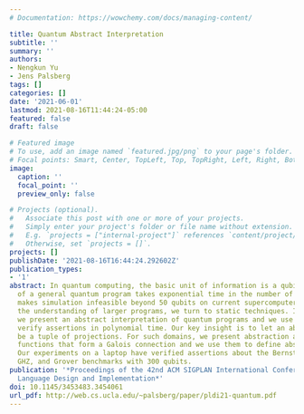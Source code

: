 ```yaml
---
# Documentation: https://wowchemy.com/docs/managing-content/

title: Quantum Abstract Interpretation
subtitle: ''
summary: ''
authors:
- Nengkun Yu
- Jens Palsberg
tags: []
categories: []
date: '2021-06-01'
lastmod: 2021-08-16T11:44:24-05:00
featured: false
draft: false

# Featured image
# To use, add an image named `featured.jpg/png` to your page's folder.
# Focal points: Smart, Center, TopLeft, Top, TopRight, Left, Right, BottomLeft, Bottom, BottomRight.
image:
  caption: ''
  focal_point: ''
  preview_only: false

# Projects (optional).
#   Associate this post with one or more of your projects.
#   Simply enter your project's folder or file name without extension.
#   E.g. `projects = ["internal-project"]` references `content/project/deep-learning/index.md`.
#   Otherwise, set `projects = []`.
projects: []
publishDate: '2021-08-16T16:44:24.292602Z'
publication_types:
- '1'
abstract: In quantum computing, the basic unit of information is a qubit. Simulation
  of a general quantum program takes exponential time in the number of qubits, which
  makes simulation infeasible beyond 50 qubits on current supercomputers. So, for
  the understanding of larger programs, we turn to static techniques. In this paper,
  we present an abstract interpretation of quantum programs and we use it to automatically
  verify assertions in polynomial time. Our key insight is to let an abstract state
  be a tuple of projections. For such domains, we present abstraction and concretization
  functions that form a Galois connection and we use them to define abstract operations.
  Our experiments on a laptop have verified assertions about the Bernstein-Vazirani,
  GHZ, and Grover benchmarks with 300 qubits.
publication: '*Proceedings of the 42nd ACM SIGPLAN International Conference on Programming
  Language Design and Implementation*'
doi: 10.1145/3453483.3454061
url_pdf: http://web.cs.ucla.edu/~palsberg/paper/pldi21-quantum.pdf
---
```

